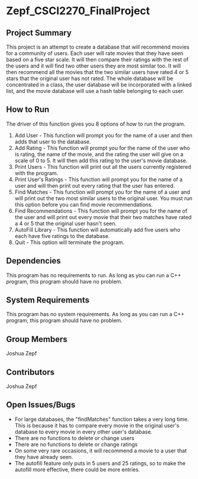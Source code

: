 # Zepf_CSCI2270_FinalProject

Project Summary
---------------
This project is an attempt to create a database that will recommend movies for a community of users. Each user will rate movies that they have seen based on a five star scale. It will then compare their ratings with the rest of the users and it will find two other users they are most similar too. It will then recommend all the movies that the two similar users have rated 4 or 5 stars that the original user has not rated. The whole database will be concentrated in a class, the user database will be incorporated with a linked list, and the movie database will use a hash table belonging to each user.

How to Run
----------
The driver of this function gives you 8 options of how to run the program.
1. Add User - This function will prompt you for the name of a user and then adds that user to the database.
2. Add Rating - This function will prompt you for the name of the user who is rating, the name of the movie, and the rating the user will give on a scale of 0 to 5. It will then add this rating to the user's movie database.
3. Print Users - This function will print out all the users currently registered with the program.
4. Print User's Ratings - This function will prompt you for the name of a user and will then print out every rating that the user has entered.
5. Find Matches - This function will prompt you for the name of a user and will print out the two most similar users to the original user. You must run this option before you can find movie recommendations.
6. Find Recommendations - This function will prompt you for the name of the user and will print out every movie that their two matches have rated a 4 or 5 that the original user hasn't seen. 
7. AutoFill Library - This function will automatically add five users who each have five ratings to the database.
8. Quit - This option will terminate the program.

Dependencies
------------
This program has no requirements to run. As long as you can run a C++ program, this program should have no problem.

System Requirements
-------------------
This program has no system requirements. As long as you can run a C++ program, this program should have no problem.

Group Members
-------------
Joshua Zepf

Contributors
------------
Joshua Zepf

Open Issues/Bugs
----------------
- For large databases, the "findMatches" function takes a very long time. This is because it has to compare every movie in the original user's database to every movie in every other user's database. 
- There are no functions to delete or change users
- There are no functions to delete or change ratings
- On some very rare occasions, it will recommend a movie to a user that they have already seen.
- The autofill feature only puts in 5 users and 25 ratings, so to make the autofill more effective, there could be more entries.
